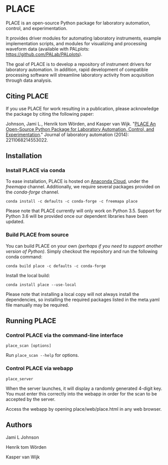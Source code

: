 
# PLACE 

PLACE is an open-source Python package for laboratory automation, control, and
experimentation.  

It provides driver modules for automating laboratory instruments, example
implementation scripts, and modules for visualizing and processing waveform
data (available with PALplots: https://github.com/PALab/PALplots).

The goal of PLACE is to develop a repository of instrument drivers for
laboratory automation.  In addition, rapid development of compatible processing
software will streamline laboratory activity from acquisition through data
analysis.

## Citing PLACE
If you use PLACE for work resulting in a publication, please acknowledge the
package by citing the following paper:

Johnson, Jami L., Henrik tom Wörden, and Kasper van Wijk. "[PLACE An
Open-Source Python Package for Laboratory Automation, Control, and
Experimentation](http://jla.sagepub.com/content/20/1/10)." Journal of
laboratory automation (2014): 2211068214553022.

## Installation

### Install PLACE via conda
To ease installation, PLACE is hosted on [Anaconda
Cloud](https://anaconda.org), under the *freemapa* channel. Additionally, we
require several packages provided on the *conda-forge* channel.

```
conda install -c defaults -c conda-forge -c freemapa place
```
Please note that PLACE currently will only work on Python 3.5. Support for
Python 3.6 will be provided once our dependent libraries have been updated.

### Build PLACE from source

You can build PLACE on your own *(perhaps if you need to support another
version of Python)*. Simply checkout the repository and run the following conda
command:

```
conda build place -c defaults -c conda-forge
```

Install the local build:

```
conda install place --use-local
```
Please note that installing a local copy will not always install the
dependencies, so installing the required packages listed in the meta.yaml file
manually may be required.

## Running PLACE

### Control PLACE via the command-line interface

```
place_scan [options]
```

Run `place_scan --help` for options.

### Control PLACE via webapp

```
place_server
```

When the server launches, it will display a randomly generated 4-digit
key. You must enter this correctly into the webapp in order for the scan
to be accepted by the server.

Access the webapp by opening place/web/place.html in any web browser.



## Authors

Jami L Johnson

Henrik tom Wörden

Kasper van Wijk

